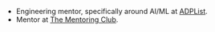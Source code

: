 - Engineering mentor, specifically around AI/ML at [ADPList](https://www.adplist.org/).
- Mentor at [The Mentoring Club](https://www.thementoringclub.org/).
